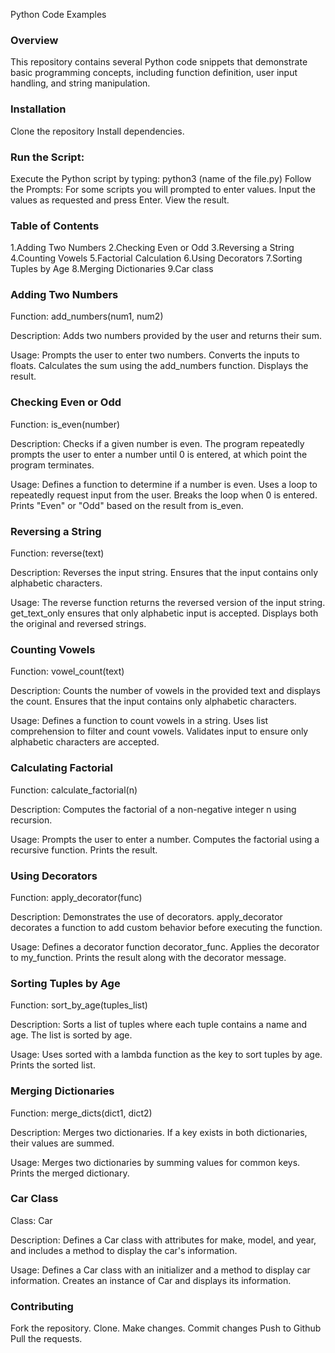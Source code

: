 Python Code Examples

### Overview
This repository contains several Python code snippets that demonstrate basic programming concepts, including function definition, user input handling, and string manipulation.

### Installation
Clone the repository Install dependencies.

### Run the Script:
Execute the Python script by typing:
    python3 (name of the file.py)
Follow the Prompts:
For some scripts you will prompted to enter values.
Input the values as requested and press Enter.
View the result.

### Table of Contents
1.Adding Two Numbers
2.Checking Even or Odd
3.Reversing a String
4.Counting Vowels
5.Factorial Calculation
6.Using Decorators
7.Sorting Tuples by Age
8.Merging Dictionaries
9.Car class

### Adding Two Numbers
Function: add_numbers(num1, num2)

Description: Adds two numbers provided by the user and returns their sum.

Usage:
Prompts the user to enter two numbers.
Converts the inputs to floats.
Calculates the sum using the add_numbers function.
Displays the result.

### Checking Even or Odd
Function: is_even(number)

Description: Checks if a given number is even. The program repeatedly prompts the user to enter a number until 0 is entered, at which point the program terminates.

Usage:
Defines a function to determine if a number is even.
Uses a loop to repeatedly request input from the user.
Breaks the loop when 0 is entered.
Prints "Even" or "Odd" based on the result from is_even.

### Reversing a String
Function: reverse(text)

Description: Reverses the input string. Ensures that the input contains only alphabetic characters.

Usage:
The reverse function returns the reversed version of the input string.
get_text_only ensures that only alphabetic input is accepted.
Displays both the original and reversed strings.

### Counting Vowels
Function: vowel_count(text)

Description: Counts the number of vowels in the provided text and displays the count. Ensures that the input contains only alphabetic characters.

Usage:
Defines a function to count vowels in a string.
Uses list comprehension to filter and count vowels.
Validates input to ensure only alphabetic characters are accepted.

### Calculating Factorial
Function: calculate_factorial(n)

Description: Computes the factorial of a non-negative integer n using recursion.

Usage:
Prompts the user to enter a number.
Computes the factorial using a recursive function.
Prints the result.

### Using Decorators
Function: apply_decorator(func)

Description: Demonstrates the use of decorators. apply_decorator decorates a function to add custom behavior before executing the function.

Usage:
Defines a decorator function decorator_func.
Applies the decorator to my_function.
Prints the result along with the decorator message.

### Sorting Tuples by Age
Function: sort_by_age(tuples_list)

Description: Sorts a list of tuples where each tuple contains a name and age. The list is sorted by age.

Usage:
Uses sorted with a lambda function as the key to sort tuples by age.
Prints the sorted list.

### Merging Dictionaries
Function: merge_dicts(dict1, dict2)

Description: Merges two dictionaries. If a key exists in both dictionaries, their values are summed.

Usage:
Merges two dictionaries by summing values for common keys.
Prints the merged dictionary.

### Car Class
Class: Car

Description: Defines a Car class with attributes for make, model, and year, and includes a method to display the car's information.

Usage:
Defines a Car class with an initializer and a method to display car information.
Creates an instance of Car and displays its information.

### Contributing
Fork the repository. Clone. Make changes. Commit changes Push to Github Pull the requests.

